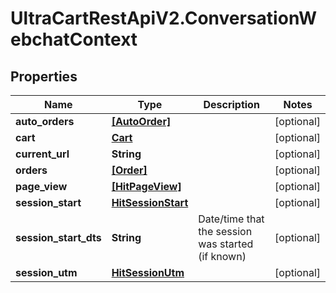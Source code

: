 # UltraCartRestApiV2.ConversationWebchatContext

## Properties
Name | Type | Description | Notes
------------ | ------------- | ------------- | -------------
**auto_orders** | [**[AutoOrder]**](AutoOrder.md) |  | [optional] 
**cart** | [**Cart**](Cart.md) |  | [optional] 
**current_url** | **String** |  | [optional] 
**orders** | [**[Order]**](Order.md) |  | [optional] 
**page_view** | [**[HitPageView]**](HitPageView.md) |  | [optional] 
**session_start** | [**HitSessionStart**](HitSessionStart.md) |  | [optional] 
**session_start_dts** | **String** | Date/time that the session was started (if known) | [optional] 
**session_utm** | [**HitSessionUtm**](HitSessionUtm.md) |  | [optional] 


